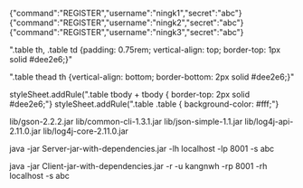 {"command":"REGISTER","username":"ningk1","secret":"abc"}
{"command":"REGISTER","username":"ningk2","secret":"abc"}
{"command":"REGISTER","username":"ningk3","secret":"abc"}



".table th, .table td {padding: 0.75rem;  vertical-align: top;  border-top: 1px solid #dee2e6;}"

".table thead th {vertical-align: bottom;  border-bottom: 2px solid #dee2e6;}"

styleSheet.addRule(".table tbody + tbody { border-top: 2px solid #dee2e6;"}
styleSheet.addRule(".table .table { background-color: #fff;"}

lib/gson-2.2.2.jar lib/common-cli-1.3.1.jar lib/json-simple-1.1.jar lib/log4j-api-2.11.0.jar lib/log4j-core-2.11.0.jar


java -jar Server-jar-with-dependencies.jar -lh localhost -lp 8001 -s abc

java -jar Client-jar-with-dependencies.jar -r -u kangnwh -rp 8001 -rh localhost -s abc